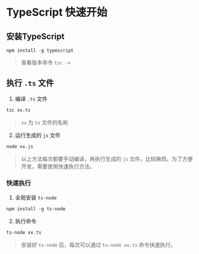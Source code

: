 # TypeScript 快速开始

## 安装TypeScript

```shell
npm install -g typescript
```

> 查看版本命令 `tsc -v`

## 执行 `.ts` 文件

1. 编译 `.ts` 文件

```ps
tsc xx.ts
```
> `xx` 为 `ts` 文件的名称

2. 运行生成的 `js` 文件

```ps
node xx.js
```

> 以上方法每次都要手动编译，再执行生成的 `js` 文件，比较麻烦。为了方便开发，需要使用快速执行方法。

### 快速执行

1. 全局安装 `ts-node`

```ps
npm install -g ts-node
```

2. 执行命令

```ps
ts-node xx.ts
```

> 安装好  `ts-node` 后，每次可以通过 `ts-node xx.ts` 命令快速执行。



